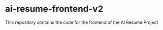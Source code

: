 # ai-resume-frontend-v2
This repository contains the code for the frontend of the AI Resume Project
